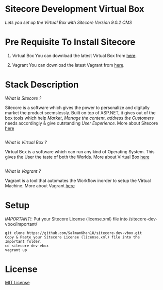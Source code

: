 # Sitecore Development Virtual Box

_Lets you set up the Virtual Box with Sitecore Version 9.0.2 CMS_

# Pre Requisite To Install Sitecore

1. Virtual Box
	You can download the latest Virtual Box from [here](https://www.virtualbox.org/wiki/Downloads).

  

2. Vagrant
	You can download the latest Vagrant from [here](https://www.vagrantup.com/downloads.html).

# Stack Description

_What is Sitecore ?_

Sitecore is a software which gives the power to personalize and digitally market the product seemslessly. Built on top of ASP.NET, it gives out of the box tools which help *Market*, *Manage the content*, *address the Customers* needs accordingly & give outstanding *User Experience*.
More about Sitecore [here](https://www.sitecore.com/)

##

_What is Virtual Box ?_

Virtual Box is a software which can run any kind of Operating System. This gives the User the taste of both the Worlds.
More about Virtual Box [here](https://www.virtualbox.org/)

##

_What is Vagrant ?_

Vagrant is a tool that automates the Workflow inorder to setup the Virtual Machine.
More about Vagrant [here](https://www.vagrantup.com/intro/index.html)


# Setup

_IMPORTANT!_:
Put your Sitecore License (license.xml) file into  /sitecore-dev-vbox/Important/

```
git clone https://github.com/SalmanKhan18/sitecore-dev-vbox.git
Copy & Paste your Sitecore License (license.xml) file into the Important folder.
cd sitecore-dev-vbox
vagrant up
```

# License

[MIT License](https://github.com/SalmanKhan18/sitecore-dev-vbox/blob/master/LICENSE)